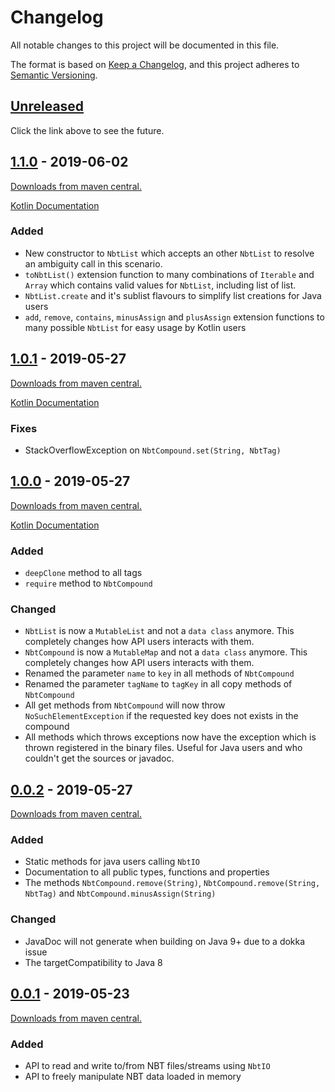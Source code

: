 # Changelog
All notable changes to this project will be documented in this file.

The format is based on [Keep a Changelog](https://keepachangelog.com/en/1.0.0/),
and this project adheres to [Semantic Versioning](https://semver.org/spec/v2.0.0.html).

## [Unreleased]
Click the link above to see the future.

## [1.1.0] - 2019-06-02
[Downloads from maven central.][Download 1.0.1]

[Kotlin Documentation][KDoc 1.0.1]

### Added
- New constructor to `NbtList` which accepts an other `NbtList` to resolve an ambiguity call in this scenario.
- `toNbtList()` extension function to many combinations of `Iterable` and `Array` which contains valid values for `NbtList`, including list of list.
- `NbtList.create` and it's sublist flavours to simplify list creations for Java users
- `add`, `remove`, `contains`, `minusAssign` and `plusAssign` extension functions to many possible `NbtList` for easy usage by Kotlin users

## [1.0.1] - 2019-05-27
[Downloads from maven central.][Download 1.0.1]

[Kotlin Documentation][KDoc 1.0.1]

### Fixes
- StackOverflowException on `NbtCompound.set(String, NbtTag)`

## [1.0.0] - 2019-05-27
[Downloads from maven central.][Download 1.0.0]

[Kotlin Documentation][KDoc 1.0.0]
### Added
- `deepClone` method to all tags
- `require` method to `NbtCompound`

### Changed
- `NbtList` is now a `MutableList` and not a `data class` anymore. This completely changes how API users interacts with them.
- `NbtCompound` is now a `MutableMap` and not a `data class` anymore. This completely changes how API users interacts with them.
- Renamed the parameter `name` to `key` in all methods of `NbtCompound`
- Renamed the parameter `tagName` to `tagKey` in all copy methods of `NbtCompound`
- All get methods from `NbtCompound` will now throw `NoSuchElementException` if the requested key does not exists in the compound
- All methods which throws exceptions now have the exception which is thrown registered in the binary files. 
Useful for Java users and who couldn't get the sources or javadoc.


## [0.0.2] - 2019-05-27 
[Downloads from maven central.][Download 0.0.2]
### Added
- Static methods for java users calling `NbtIO`
- Documentation to all public types, functions and properties
- The methods `NbtCompound.remove(String)`, `NbtCompound.remove(String, NbtTag)` and `NbtCompound.minusAssign(String)`

### Changed
- JavaDoc will not generate when building on Java 9+ due to a dokka issue
- The targetCompatibility to Java 8

## [0.0.1] - 2019-05-23
[Downloads from maven central.][Download 0.0.1]
### Added
- API to read and write to/from NBT files/streams using `NbtIO`
- API to freely manipulate NBT data loaded in memory

[Unreleased]: https://github.com/GameModsBR/NBT-Manipulator/compare/v1.1.0...HEAD
[1.1.0]: https://github.com/GameModsBR/NBT-Manipulator/compare/v1.0.1..v1.1.0
[1.0.1]: https://github.com/GameModsBR/NBT-Manipulator/compare/v1.0.0..v1.0.1
[1.0.0]: https://github.com/GameModsBR/NBT-Manipulator/compare/v0.0.2..v1.0.0
[0.0.2]: https://github.com/GameModsBR/NBT-Manipulator/compare/v0.0.1..v0.0.2
[0.0.1]: https://github.com/GameModsBR/NBT-Manipulator/compare/v0.0.0..v0.0.1

[Download 1.1.1]: http://central.maven.org/maven2/br/com/gamemods/nbt-manipulator/1.1.0/
[Download 1.0.1]: http://central.maven.org/maven2/br/com/gamemods/nbt-manipulator/1.0.1/
[Download 1.0.0]: http://central.maven.org/maven2/br/com/gamemods/nbt-manipulator/1.0.0/
[Download 0.0.2]: http://central.maven.org/maven2/br/com/gamemods/nbt-manipulator/0.0.2/
[Download 0.0.1]: http://central.maven.org/maven2/br/com/gamemods/nbt-manipulator/0.0.1/

[KDoc 1.1.0]: https://github.com/GameModsBR/NBT-Manipulator/blob/51f0f36511b8d4979d5d3e322f2fb766095a174c/kdoc/br.com.gamemods.nbtmanipulator/index.md
[KDoc 1.0.1]: https://github.com/GameModsBR/NBT-Manipulator/blob/51f0f36511b8d4979d5d3e322f2fb766095a174c/kdoc/br.com.gamemods.nbtmanipulator/index.md
[KDoc 1.0.0]: https://github.com/GameModsBR/NBT-Manipulator/blob/0ef42323681f9960cb2c9698d7b8b1d02632691b/kdoc/br.com.gamemods.nbtmanipulator/index.md
